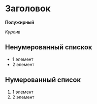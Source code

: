 # Заголовок

**Полужирный**

*Курсив*

## Ненумерованный спискок
* 1 элемент
* 2 элемент

## Нумерованный список
1. 1 элемент
2. 2 элемент
